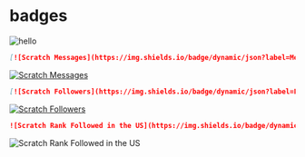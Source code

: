 # badges
![hello](https://img.shields.io/static/v1?label=Badges%20for&message=you&color=%3CCOLOR%3E&style=for-the-badge)

```md
[![Scratch Messages](https://img.shields.io/badge/dynamic/json?label=Messages&query=count&url=https%3A%2F%2Fapi.scratch.mit.edu%2Fusers%2Fretronbv%2Fmessages%2Fcount&color=0074aa&style=for-the-badge&logo=scratch&logoColor=fff)](https://scratch.mit.edu/users/retronbv/)
```
[![Scratch Messages](https://img.shields.io/badge/dynamic/json?label=Messages&query=count&url=https%3A%2F%2Fapi.scratch.mit.edu%2Fusers%2Fretronbv%2Fmessages%2Fcount&color=0074aa&style=for-the-badge&logo=scratch&logoColor=fff)](https://scratch.mit.edu/users/retronbv/)

```md
[![Scratch Followers](https://img.shields.io/badge/dynamic/json?label=Followers&query=statistics.followers&url=https%3A%2F%2Fscratchdb.lefty.one%2Fv2%2Fuser%2Finfo%2Fretronbv&color=0074aa&style=for-the-badge&logo=scratch&logoColor=fff)](https://scratch.mit.edu/users/retronbv/followers/)
```
[![Scratch Followers](https://img.shields.io/badge/dynamic/json?label=Followers&query=statistics.followers&url=https%3A%2F%2Fscratchdb.lefty.one%2Fv2%2Fuser%2Finfo%2FYOYITsM3M8&color=0074aa&style=for-the-badge&logo=scratch&logoColor=fff)](https://scratch.mit.edu/users/retronbv/followers/)
```md
![Scratch Rank Followed in the US](https://img.shields.io/badge/dynamic/json?style=for-the-badge&cacheSeconds=1&color=0074aa&label=Rank%20Followed%20USA&query=statistics.ranks.country.followers&url=https://scratchdb.lefty.one/v2/user/info/retronbv&logo=scratch&logoColor=fff)
```
![Scratch Rank Followed in the US](https://img.shields.io/badge/dynamic/json?style=for-the-badge&cacheSeconds=1&color=0074aa&label=Rank%20Followed%20USA&query=statistics.ranks.country.followers&url=https://scratchdb.lefty.one/v2/user/info/YOYITsM3M8&logo=scratch&logoColor=fff)
